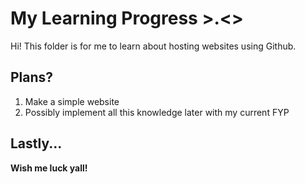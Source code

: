 # My Learning Progress >.<>
Hi! This folder is for me to learn about hosting websites using Github. 

## Plans?
1. Make a simple website
2. Possibly implement all this knowledge later with my current FYP

## Lastly...

<b>Wish me luck yall! <b>

